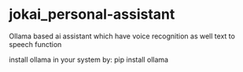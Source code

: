 # jokai_personal-assistant
Ollama based ai assistant which have voice recognition as well text to speech function


install ollama in your system by:
pip install ollama

